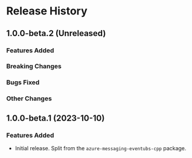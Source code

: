 # Release History

## 1.0.0-beta.2 (Unreleased)

### Features Added

### Breaking Changes

### Bugs Fixed

### Other Changes

## 1.0.0-beta.1 (2023-10-10)

### Features Added

- Initial release. Split from the `azure-messaging-eventubs-cpp` package.



